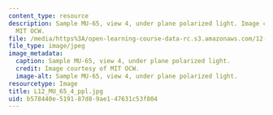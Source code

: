 ```yaml
---
content_type: resource
description: Sample MU-65, view 4, under plane polarized light. Image courtesy of
  MIT OCW.
file: /media/https%3A/open-learning-course-data-rc.s3.amazonaws.com/12-109-petrology-fall-2005/b578440e519187d89ae147631c53f804_L12_MU_65_4_ppl.jpg
file_type: image/jpeg
image_metadata:
  caption: Sample MU-65, view 4, under plane polarized light.
  credit: Image courtesy of MIT OCW.
  image-alt: Sample MU-65, view 4, under plane polarized light.
resourcetype: Image
title: L12_MU_65_4_ppl.jpg
uid: b578440e-5191-87d8-9ae1-47631c53f804
---
```

